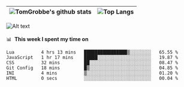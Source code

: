 |![TomGrobbe's github stats](https://github-readme-stats.vercel.app/api?username=egerdnc&count_private=true&show_icons=true&theme=dracula&disable_animations=true&include_all_commits=true)|![Top Langs](https://github-readme-stats.vercel.app/api/top-langs/?username=egerdnc&theme=dracula&langs_count=10&layout=compact)|
|:-:|:-:|

![Alt text](https://spotify-recently-played-readme.vercel.app/api?user=i4a9i8pn8x8vvskq8v52yhckr)
<br>
<br>
📊 &nbsp;**This week I spent my time on**
<!--START_SECTION:waka-->

```text
Lua          4 hrs 13 mins   ████████████████▒░░░░░░░░   65.55 %
JavaScript   1 hr 17 mins    █████░░░░░░░░░░░░░░░░░░░░   19.87 %
CSS          32 mins         ██░░░░░░░░░░░░░░░░░░░░░░░   08.47 %
Git Config   18 mins         █▒░░░░░░░░░░░░░░░░░░░░░░░   04.85 %
INI          4 mins          ▒░░░░░░░░░░░░░░░░░░░░░░░░   01.20 %
HTML         0 secs          ░░░░░░░░░░░░░░░░░░░░░░░░░   00.04 %
```

<!--END_SECTION:waka-->
